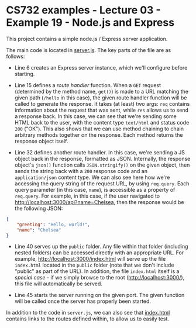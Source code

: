 # CS732 examples - Lecture 03 - Example 19 - Node.js and Express
This project contains a simple node.js / Express server application.

The main code is located in [server.js](./server.js). The key parts of the file are as follows:

- Line 6 creates an Express server instance, which we'll configure before starting.

- Line 15 defines a *route handler* function. When a `GET` request (determined by the method name, `get()`) is made to a URL matching the given path (`/hello` in this case), the given route handler function will be called to generate the response. It takes (at least) two args: `req` contains information about the request that was sent, while `res` allows us to send a response back. In this case, we can see that we're sending some HTML back to the user, with the content type `text/html` and status code `200` ("OK"). This also shows that we can use method chaining to chain arbitrary methods together on the response. Each method returns the response object itself.

- Line 32 defines another route handler. In this case, we're sending a JS object back in the response, formatted as JSON. Internally, the response object's `json()` function calls `JSON.stringify()` on the given object, then sends the string back with a `200` response code and an `application/json` content type. We can also see here how we're accessing the query string of the request URL, by using `req.query`. Each query parameter (in this case, `name`), is accessible as a property of `req.query`. For example, in this case, if the user navigated to <http://localhost:3000/api?name=Chelsea>, then the response would be the following JSON:

```json
{
    "greeting": "Hello, world!",
    "name": "Chelsea"
}
```

- Line 40 serves up the `public` folder. Any file within that folder (including nested folders) can be accessed directly with an appropriate URL. For example, <http://localhost:3000/index.html> will serve up the file `index.html` located in the `public` folder (note that we don't include "public" as part of the URL). In addition, the file `index.html` itself is a *special case* - if we simply browse to the root (<http://localhost:3000/>), this file will automatically be served.

- Line 45 starts the server running on the given port. The given function will be called once the server has properly been started.

In addition to the code in `server.js`, we can also see that [index.html](./public/index.html) contains links to the routes defined within, to allow us to easily test.
